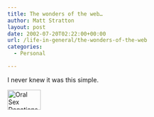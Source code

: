 ```yaml
---
title: The wonders of the web…
author: Matt Stratton
layout: post
date: 2002-07-20T02:22:00+00:00
url: /life-in-general/the-wonders-of-the-web
categories:
  - Personal

---
```

I never knew it was this simple.

<img SRC="http://www.brunching.com/images/oralsexbutton.jpg" WIDTH="75" HEIGHT="45" BORDER="0" ALT="Oral Sex Donations Accepted" />
